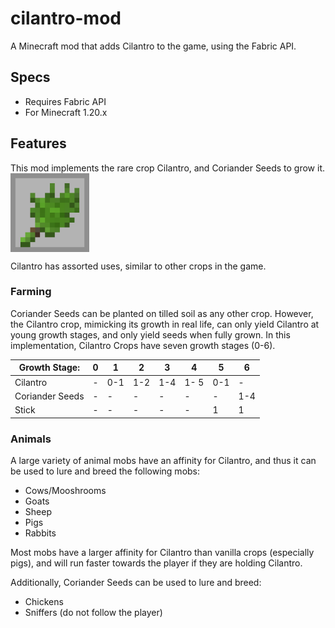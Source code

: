 # cilantro-mod
A Minecraft mod that adds Cilantro to the game, using the Fabric API.
## Specs
- Requires Fabric API
- For Minecraft 1.20.x
## Features
This mod implements the rare crop Cilantro, and Coriander Seeds to grow it.
<img align='center' style="width:25%" alt="Cilantro" src="/public-assets/cilantro.png">

Cilantro has assorted uses, similar to other crops in the game.

### Farming
Coriander Seeds can be planted on tilled soil as any other crop. However, the Cilantro crop, mimicking its growth in real life, can only yield Cilantro at young growth stages, and only yield seeds when fully grown. In this implementation, Cilantro Crops have seven growth stages (0-6).

| Growth Stage:   | 0 | 1 | 2 | 3 | 4 | 5 | 6 |
|-----------------|---|---|---|---|---|---|---|
| Cilantro        | - | 0-1 | 1-2 | 1-4 | 1- 5 | 0-1 | - |
| Coriander Seeds | - | - | - | - | - | - | 1-4 |
| Stick           | - | - | - | - | - | 1 | 1 |



### Animals
A large variety of animal mobs have an affinity for Cilantro, and thus it can be used to lure and breed the following mobs:
- Cows/Mooshrooms
- Goats
- Sheep
- Pigs
- Rabbits

Most mobs have a larger affinity for Cilantro than vanilla crops (especially pigs), and will run faster towards the player if they are holding Cilantro.

Additionally, Coriander Seeds can be used to lure and breed:
- Chickens
- Sniffers (do not follow the player)


